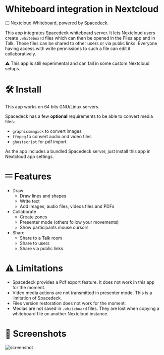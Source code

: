 # Whiteboard integration in Nextcloud

🖵 Nextcloud Whiteboard, powered by [Spacedeck](https://github.com/spacedeck/spacedeck-open).

This app integrates Spacedeck whiteboard server. It lets Nextcloud users create `.whiteboard` files
which can then be opened in the Files app and in Talk. Those files can be shared to other users
or via public links. Everyone having access with write permissions to such a file can edit it collaboratively.

⚠ This app is still experimental and can fail in some custom Nextcloud setups.

# 🛠 Install

This app works on 64 bits GNU/Linux servers.

Spacedeck has a few **optional** requirements to be able to convert media files:
* `graphicsmagick` to convert images
* `ffmpeg` to convert audio and video files
* `ghostscript` for pdf import

As the app includes a bundled Spacedeck server, just install this app in Nextcloud app settings.

# 𝄘 Features

* Draw
    * Draw lines and shapes
    * Write text
    * Add images, audio files, videos files and PDFs
* Collaborate
    * Create zones
    * Presenter mode (others follow your movements)
    * Show participants mouse cursors
* Share
    * Share to a Talk room
    * Share to users
    * Share via public links

# ⚠ Limitations

* Spacedeck provides a Pdf export feature. It does not work in this app for the moment.
* Video media actions are not transmitted in presenter mode. This is a limitation of Spacedeck.
* Files version restoration does not work for the moment.
* Medias are not saved in `.whiteboard` files. They are lost when copying a whiteboard file on another Nextcloud instance.

# 👀 Screenshots

![screenshot](https://github.com/eneiluj/integration_whiteboard/raw/master/img/screenshot1.jpg)